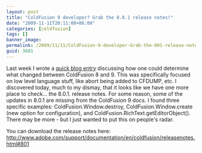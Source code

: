```yaml
---
layout: post
title: "ColdFusion 9 developer? Grab the 8.0.1 release notes!"
date: "2009-11-11T20:11:00+06:00"
categories: [coldfusion]
tags: []
banner_image: 
permalink: /2009/11/11/ColdFusion-9-developer-Grab-the-801-release-notes
guid: 3601
---
```


Last week I wrote a <a href="http://www.raymondcamden.com/index.cfm/2009/11/4/Checking-for-updates-to-tagsfunctions-in-ColdFusion-9">quick blog entry</a> discussing how one could determine what changed between ColdFusion 8 and 9. This was specifically focused on low level language stuff, like abort being added to CFDUMP, etc. I discovered today, much to my dismay, that it looks like we have one more place to check... the 8.0.1. release notes. For some reason, some of the updates in 8.0.1 are missing from the ColdFusion 9 docs. I found three specific examples: ColdFusion.Window.destroy, ColdFusion.Window.create (new option for configuration), and ColdFusion.RichText.getEditorObject(). There may be more - but I just wanted to put this on people's radar. 

You can download the release notes here: <a href="http://www.adobe.com/support/documentation/en/coldfusion/releasenotes.html#801">http://www.adobe.com/support/documentation/en/coldfusion/releasenotes.html#801</a>